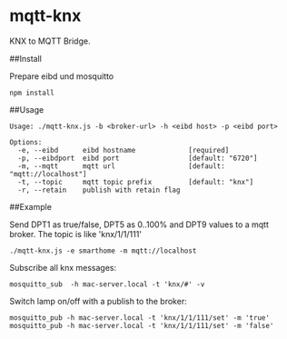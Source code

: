 # mqtt-knx

KNX to MQTT Bridge.

##Install

Prepare eibd und mosquitto

    npm install

##Usage

    Usage: ./mqtt-knx.js -b <broker-url> -h <eibd host> -p <eibd port>

    Options:
      -e, --eibd      eibd hostname             [required]
      -p, --eibdport  eibd port                 [default: "6720"]
      -m, --mqtt      mqtt url                  [default: "mqtt://localhost"]
      -t, --topic     mqtt topic prefix         [default: "knx"]
      -r, --retain    publish with retain flag


##Example

Send DPT1 as true/false, DPT5 as 0..100% and DPT9 values to a mqtt broker. The topic is like 'knx/1/1/111'

    ./mqtt-knx.js -e smarthome -m mqtt://localhost

Subscribe all knx messages:

    mosquitto_sub  -h mac-server.local -t 'knx/#' -v

Switch lamp on/off with a publish to the broker:

    mosquitto_pub -h mac-server.local -t 'knx/1/1/111/set' -m 'true'
    mosquitto_pub -h mac-server.local -t 'knx/1/1/111/set' -m 'false'
